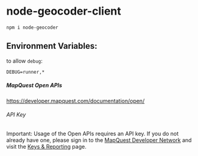 # node-geocoder-client

    npm i node-geocoder
    
## Environment Variables:
    

to allow `debug`:
    
    DEBUG=runner,*
    
    
##### MapQuest Open APIs
https://developer.mapquest.com/documentation/open/

###### API Key

Important: Usage of the Open APIs requires an API key. If you do not already have one, please sign in to the [MapQuest Developer Network](http://developer.mapquest.com/) and visit the [Keys & Reporting](https://developer.mapquest.com/user/me/apps) page.